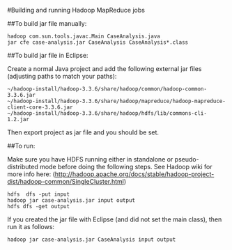 
#Building and running Hadoop MapReduce jobs

##To build jar file manually:

```
hadoop com.sun.tools.javac.Main CaseAnalysis.java
jar cfe case-analysis.jar CaseAnalysis CaseAnalysis*.class
```

##To build jar file in Eclipse:

Create a normal Java project and add the following external jar files (adjusting paths to match your
paths):

```
~/hadoop-install/hadoop-3.3.6/share/hadoop/common/hadoop-common-3.3.6.jar
~/hadoop-install/hadoop-3.3.6/share/hadoop/mapreduce/hadoop-mapreduce-client-core-3.3.6.jar
~/hadoop-install/hadoop-3.3.6/share/hadoop/hdfs/lib/commons-cli-1.2.jar
```

Then export project as jar file and you should be set.

##To run:

Make sure you have HDFS running either in standalone or pseudo-distributed mode before doing
the following steps. See Hadoop wiki for more info here:
(http://hadoop.apache.org/docs/stable/hadoop-project-dist/hadoop-common/SingleCluster.html)

```
hdfs  dfs -put input
hadoop jar case-analysis.jar input output
hdfs dfs -get output
```

If you created the jar file with Eclipse (and did not set the main class), then run it as follows:

```
hadoop jar case-analysis.jar CaseAnalysis input output
```

